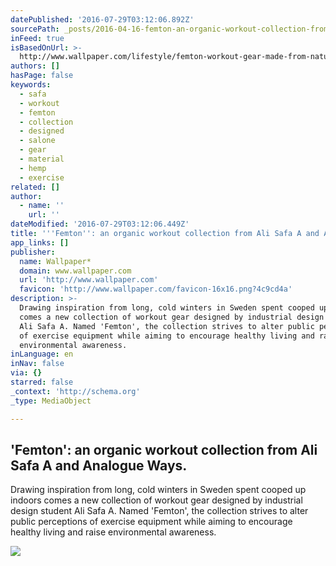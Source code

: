 ```yaml
---
datePublished: '2016-07-29T03:12:06.892Z'
sourcePath: _posts/2016-04-16-femton-an-organic-workout-collection-from-ali-safa-a-and.md
inFeed: true
isBasedOnUrl: >-
  http://www.wallpaper.com/lifestyle/femton-workout-gear-made-from-natural-materials-analogue-ways
authors: []
hasPage: false
keywords:
  - safa
  - workout
  - femton
  - collection
  - designed
  - salone
  - gear
  - material
  - hemp
  - exercise
related: []
author:
  - name: ''
    url: ''
dateModified: '2016-07-29T03:12:06.449Z'
title: '''Femton'': an organic workout collection from Ali Safa A and Analogue Ways.'
app_links: []
publisher:
  name: Wallpaper*
  domain: www.wallpaper.com
  url: 'http://www.wallpaper.com'
  favicon: 'http://www.wallpaper.com/favicon-16x16.png?4c9cd4a'
description: >-
  Drawing inspiration from long, cold winters in Sweden spent cooped up indoors
  comes a new collection of workout gear designed by industrial design student
  Ali Safa A. Named 'Femton', the collection strives to alter public perceptions
  of exercise equipment while aiming to encourage healthy living and raise
  environmental awareness.
inLanguage: en
inNav: false
via: {}
starred: false
_context: 'http://schema.org'
_type: MediaObject

---
```

<article style=""><h1>'Femton': an organic workout collection from Ali Safa A and Analogue Ways.</h1><p>Drawing inspiration from long, cold winters in Sweden spent cooped up indoors comes a new collection of workout gear designed by industrial design student Ali Safa A. Named 'Femton', the collection strives to alter public perceptions of exercise equipment while aiming to encourage healthy living and raise environmental awareness.</p><img src="https://s3-us-west-2.amazonaws.com/the-grid-img/p/4a4f0a5732704ffa02391e60262502ab574155ef.jpg" /></article>